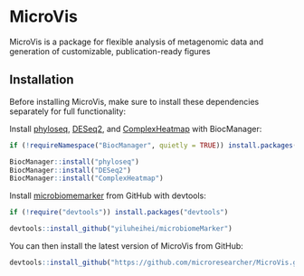 
# MicroVis

<!-- badges: start -->
<!-- badges: end -->

MicroVis is a package for flexible analysis of metagenomic data and generation of customizable, publication-ready figures

## Installation

Before installing MicroVis, make sure to install these dependencies separately for full functionality:

Install [phyloseq](https://joey711.github.io/phyloseq/), [DESeq2](http://www.bioconductor.org/packages/release/bioc/vignettes/DESeq2/inst/doc/DESeq2.html), and [ComplexHeatmap](https://jokergoo.github.io/ComplexHeatmap-reference/book/) with BiocManager:

``` r
if (!requireNamespace("BiocManager", quietly = TRUE)) install.packages("BiocManager")

BiocManager::install("phyloseq")
BiocManager::install("DESeq2")
BiocManager::install("ComplexHeatmap")
```

Install [microbiomemarker]() from GitHub with devtools:
``` r
if (!require("devtools")) install.packages("devtools")

devtools::install_github("yiluheihei/microbiomeMarker") 
```

You can then install the latest version of MicroVis from GitHub:

``` r
devtools::install_github("https://github.com/microresearcher/MicroVis.git")
```
